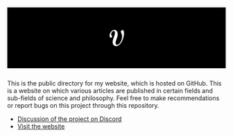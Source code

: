 <h1 align="center">
  <img src="assets/banner.png">
</h1>

This is the public directory for my website, which is hosted on GitHub. This is a website on which various articles are published in certain fields and sub-fields of science and philosophy. 
Feel free to make recommendations or report bugs on this project through this repository.

* [Discussion of the project on Discord](https://discord.com/invite/4m2SgCmWMr)
* [Visit the website](https://vertueux.github.io)